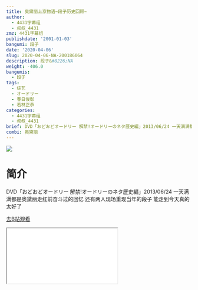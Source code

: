 ```yaml
---
title: 奥黛丽上京物语~段子历史回顾~
author:
  - 4431字幕组
  - 叔叔_4431
zmz: 4431字幕组
publishdate: '2001-01-03'
bangumi: 段子
date: '2020-04-06'
slug: 2020-04-06-NA-200186064
description: 段子&#8226;NA
weight: -406.0
bangumis:
  - 段子
tags:
  - 综艺
  - オードリー
  - 春日俊彰
  - 若林正恭
categories:
  - 4431字幕组
  - 叔叔_4431
brief: DVD「おどおどオードリー 解禁!オードリーのネタ歴史編」2013/06/24 一天满满都是奥黛丽走红前奋斗过的回忆 还有两人现场重现当年的段子 能走到今天真的太好了
combi: 奥黛丽
---
```

![](https://raw.githubusercontent.com/tcgriffith/owaraisite/master/static/tmpimg/d6c8677a45aae9eb42576ea712efc17f3b8ae018.jpg.480.jpg)
# 简介  
DVD「おどおどオードリー 解禁!オードリーのネタ歴史編」2013/06/24
一天满满都是奥黛丽走红前奋斗过的回忆
还有两人现场重现当年的段子
能走到今天真的太好了  

[去B站观看](https://www.bilibili.com/video/av200186064/)
<div class ="resp-container"><iframe class="testiframe" src="//player.bilibili.com/player.html?aid=200186064"", scrolling="no", allowfullscreen="true" > </iframe></div> 
